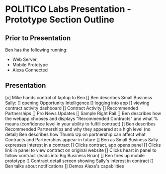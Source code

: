 # POLITICO Labs Presentation - Prototype Section Outline

## Prior to Presentation
Ben has the following running:
- Web Server
- Mobile Prototype
- Alexa Connected

## Presentation
[x] Mike hands control of laptop to Ben
[] Ben describes Small Business Sally:
    [] opening Opportunity Intelligence
    [] logging into app
    [] viewing contract activity dashboard
        [] Contract Activity
        [] Recommended Partnerships
        [] Pro News Updates
        [] Sample Right Rail
[] Ben describes how the webapp chooses and displays "Recommended Contracts" and what % means (confidence level in your ability to fulfill contract)
[] Ben describes Recommended Partnerships and why they appeared at a high level (no detail)
Ben describes how Thumb Up on partnership can affect what Contracts and Partnerships appear in future
[] Ben as Small Business Sally expresses interest in a contract
    [] Clicks contract, app opens panel
    [] Clicks link in panel to view contract on original website
    [] Clicks heart in panel to follow contract (leads into Big Business Brian)
[] Ben fires up mobile prototype
    [] Contract detail screen showing Sally's interest in contract
[] Ben talks about notifications
    [] Demos Alexa's capabilities
